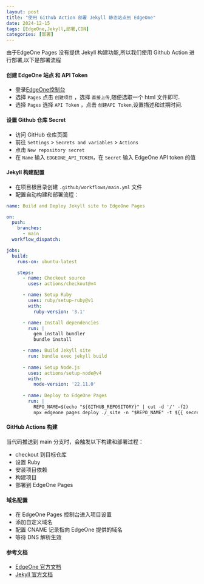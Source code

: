 ```yaml
---
layout: post
title: "使用 Github Action 部署 Jekyll 静态站点到 EdgeOne"
date: 2024-12-15
tags: [EdgeOne,Jekyll,部署,CDN]
categories: [部署]
--- 
```

由于EdgeOne Pages 没有提供 Jekyll 构建功能,所以我们使用 Github Action 进行部署,以下是部署流程

#### 创建 EdgeOne 站点 和 API Token
- 登录[EdgeOne控制台](https://console.cloud.tencent.com/edgeone/zones)
- 选择 `Pages` 点击 `创建项目` ，选择 `直接上传`,随便选取一个 html 文件即可.
- 选择 `Pages` 选择 `API Token` ，点击 `创建API Token`,设置描述和过期时间.

#### 设置 Github 仓库 Secret
- 访问 GitHub 仓库页面
- 前往 `Settings` > `Secrets and variables` > `Actions`
- 点击 `New repository secret`
- 在 `Name` 输入 `EDGEONE_API_TOKEN`，在 `Secret` 输入 EdgeOne API token 的值

#### Jekyll 构建配置
- 在项目根目录创建 `.github/workflows/main.yml` 文件
- 配置自动构建和部署流程：

``` yaml
name: Build and Deploy Jekyll site to EdgeOne Pages

on:
  push:
    branches:
      - main
  workflow_dispatch:

jobs:
  build:
    runs-on: ubuntu-latest

    steps:
      - name: Checkout source
        uses: actions/checkout@v4

      - name: Setup Ruby
        uses: ruby/setup-ruby@v1
        with:
          ruby-version: '3.1'

      - name: Install dependencies
        run: |
          gem install bundler
          bundle install

      - name: Build Jekyll site
        run: bundle exec jekyll build
      
      - name: Setup Node.js
        uses: actions/setup-node@v4
        with:
          node-version: '22.11.0'
      
      - name: Deploy to EdgeOne Pages
        run: |
          REPO_NAME=$(echo "${GITHUB_REPOSITORY}" | cut -d '/' -f2)
          npx edgeone pages deploy ./_site -n "$REPO_NAME" -t ${{ secrets.EDGEONE_API_TOKEN }}
```
#### GitHub Actions 构建
当代码推送到 main 分支时，会触发以下构建和部署过程：
- checkout 到目标仓库
- 设置 Ruby
- 安装项目依赖
- 构建项目
- 部署到 EdgeOne Pages

#### 域名配置
- 在 EdgeOne Pages 控制台进入项目设置
- 添加自定义域名
- 配置 CNAME 记录指向 EdgeOne 提供的域名
- 等待 DNS 解析生效

#### 参考文档
- [EdgeOne 官方文档](https://edgeone.cloud.tencent.com/pages/document/162936635171454976)
- [Jekyll 官方文档](https://jekyllrb.com/docs/)